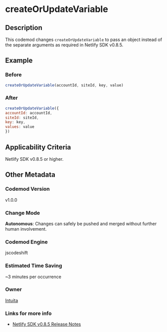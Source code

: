 # createOrUpdateVariable

## Description

This codemod changes `createOrUpdateVariable` to pass an object instead of the separate arguments as required in Netlify SDK v0.8.5.

## Example

### Before

```jsx
createOrUpdateVariable(accountId, siteId, key, value)
```

### After

```jsx
createOrUpdateVariable({
accountId: accountId,
siteId: siteId,
key: key,
values: value
})
```

## Applicability Criteria

Netlify SDK v0.8.5 or higher.

## Other Metadata

### Codemod Version

v1.0.0

### Change Mode

**Autonomous**: Changes can safely be pushed and merged without further human involvement.

### **Codemod Engine**

jscodeshift

### Estimated Time Saving

~3 minutes per occurrence

### Owner

[Intuita](https://github.com/intuita-inc)

### Links for more info

- [Netlify SDK v0.8.5 Release Notes](https://sdk.netlify.com/release-notes/#085)